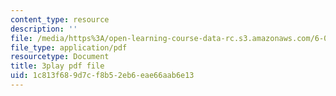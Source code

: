 ```yaml
---
content_type: resource
description: ''
file: /media/https%3A/open-learning-course-data-rc.s3.amazonaws.com/6-0001-introduction-to-computer-science-and-programming-in-python-fall-2016/1c813f689d7cf8b52eb6eae66aab6e13_ax4eNMI9Dw.pdf
file_type: application/pdf
resourcetype: Document
title: 3play pdf file
uid: 1c813f68-9d7c-f8b5-2eb6-eae66aab6e13
---
```


